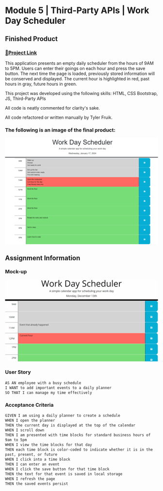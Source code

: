 # Module 5 | Third-Party APIs | Work Day Scheduler

## Finished Product

### [🔗Project Link](https://tylerfruik.github.io/Work-Day-Scheduler/) 
This application presents an empty daily scheduler from the hours of 9AM to 5PM.
Users can enter their goings on each hour and press the save button. The next time the page is loaded, previously stored information will be conserved and displayed.
The current hour is highlighted in red, past hours in gray, future hours in green.

This project was developed using the following skills: HTML, CSS Bootstrap, JS, Third-Party APIs 

All code is neatly commented for clarity's sake.

All code refactored or written manually by Tyler Fruik.

### The following is an image of the final product:
![Image URL](./assets/images/preview.png)

## Assignment Information

### Mock-up
![Image URL](./assets/images/mockup.gif)

### User Story
```
AS AN employee with a busy schedule
I WANT to add important events to a daily planner
SO THAT I can manage my time effectively
```

### Acceptance Criteria
```
GIVEN I am using a daily planner to create a schedule
WHEN I open the planner
THEN the current day is displayed at the top of the calendar
WHEN I scroll down
THEN I am presented with time blocks for standard business hours of 9am to 5pm
WHEN I view the time blocks for that day
THEN each time block is color-coded to indicate whether it is in the past, present, or future
WHEN I click into a time block
THEN I can enter an event
WHEN I click the save button for that time block
THEN the text for that event is saved in local storage
WHEN I refresh the page
THEN the saved events persist
```
